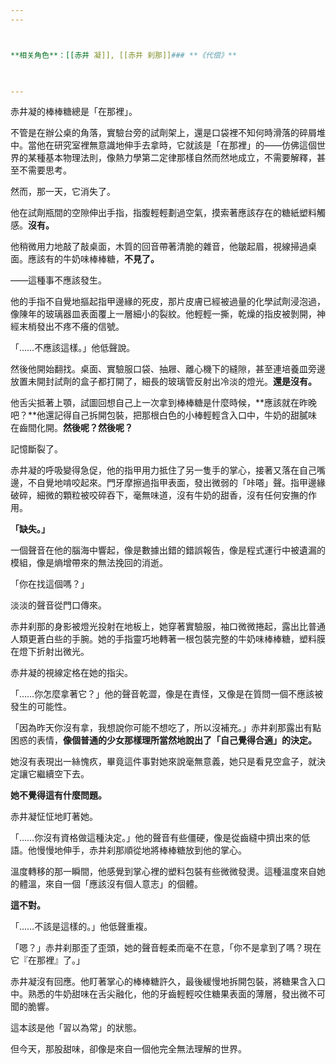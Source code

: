 ```yaml
---
---



**相关角色**：[[赤井 凝]], [[赤井 刹那]]### **《代偿》**

  

---
```


  

赤井凝的棒棒糖總是「在那裡」。

  

不管是在辦公桌的角落，實驗台旁的試劑架上，還是口袋裡不知何時滑落的碎屑堆中。當他在研究室裡無意識地伸手去拿時，它就該是「在那裡」的——仿佛這個世界的某種基本物理法則，像熱力學第二定律那樣自然而然地成立，不需要解釋，甚至不需要思考。

  

然而，那一天，它消失了。

  

他在試劑瓶間的空隙伸出手指，指腹輕輕劃過空氣，摸索著應該存在的糖紙塑料觸感。**沒有。**  

他稍微用力地敲了敲桌面，木質的回音帶著清脆的雜音，他皺起眉，視線掃過桌面。應該有的牛奶味棒棒糖，**不見了。**

  

——這種事不應該發生。

  

他的手指不自覺地摳起指甲邊緣的死皮，那片皮膚已經被過量的化學試劑浸泡過，像陳年的玻璃器皿表面覆上一層細小的裂紋。他輕輕一撕，乾燥的指皮被剝開，神經末梢發出不疼不癢的信號。

  

「……不應該這樣。」他低聲說。

  

然後他開始翻找。桌面、實驗服口袋、抽屜、離心機下的縫隙，甚至連培養皿旁邊放置未開封試劑的盒子都打開了，細長的玻璃管反射出冷淡的燈光。**還是沒有。**  

他舌尖抵著上顎，試圖回想自己上一次拿到棒棒糖是什麼時候，**應該就在昨晚吧？**他還記得自己拆開包裝，把那根白色的小棒輕輕含入口中，牛奶的甜膩味在齒間化開。**然後呢？然後呢？**

  

記憶斷裂了。

  

赤井凝的呼吸變得急促，他的指甲用力抵住了另一隻手的掌心，接著又落在自己嘴邊，不自覺地啃咬起來。門牙摩擦過指甲表面，發出微弱的「咔嗒」聲。指甲邊緣破碎，細微的顆粒被咬碎吞下，毫無味道，沒有牛奶的甜香，沒有任何安撫的作用。

  

**「缺失。」**  

一個聲音在他的腦海中響起，像是數據出錯的錯誤報告，像是程式運行中被遺漏的模組，像是熵增帶來的無法挽回的消逝。

  

「你在找這個嗎？」

  

淡淡的聲音從門口傳來。

  

赤井刹那的身影被燈光投射在地板上，她穿著實驗服，袖口微微捲起，露出比普通人類更蒼白些的手腕。她的手指靈巧地轉著一根包裝完整的牛奶味棒棒糖，塑料膜在燈下折射出微光。

  

赤井凝的視線定格在她的指尖。

  

「……你怎麼拿著它？」他的聲音乾澀，像是在責怪，又像是在質問一個不應該被發生的可能性。

  

「因為昨天你沒有拿，我想說你可能不想吃了，所以沒補充。」赤井刹那露出有點困惑的表情，**像個普通的少女那樣理所當然地說出了「自己覺得合適」的決定。**  

她沒有表現出一絲愧疚，畢竟這件事對她來說毫無意義，她只是看見空盒子，就決定讓它繼續空下去。

  

**她不覺得這有什麼問題。**

  

赤井凝怔怔地盯著她。

  

「……你沒有資格做這種決定。」他的聲音有些僵硬，像是從齒縫中擠出來的低語。他慢慢地伸手，赤井刹那順從地將棒棒糖放到他的掌心。

  

溫度轉移的那一瞬間，他感覺到掌心裡的塑料包裝有些微微發燙。這種溫度來自她的體溫，來自一個「應該沒有個人意志」的個體。

  

**這不對。**

  

「……不該是這樣的。」他低聲重複。

  

「嗯？」赤井刹那歪了歪頭，她的聲音輕柔而毫不在意，「你不是拿到了嗎？現在它『在那裡』了。」

  

赤井凝沒有回應。他盯著掌心的棒棒糖許久，最後緩慢地拆開包裝，將糖果含入口中。熟悉的牛奶甜味在舌尖融化，他的牙齒輕輕咬住糖果表面的薄層，發出微不可聞的脆響。

  

這本該是他「習以為常」的狀態。

  

但今天，那股甜味，卻像是來自一個他完全無法理解的世界。